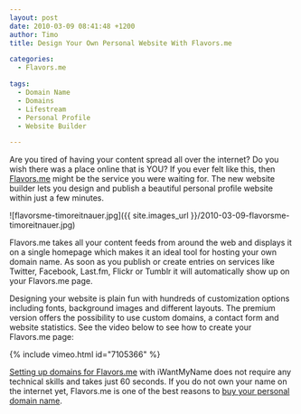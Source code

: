 ```yaml
---
layout: post
date: 2010-03-09 08:41:48 +1200
author: Timo
title: Design Your Own Personal Website With Flavors.me

categories:
  - Flavors.me

tags:
  - Domain Name
  - Domains
  - Lifestream
  - Personal Profile
  - Website Builder

---
```


Are you tired of having your content spread all over the internet? Do you wish there was a place online that is YOU? If you ever felt like this, then [Flavors.me](http://flavors.me) might be the service you were waiting for. The new website builder lets you design and publish a beautiful personal profile website within just a few minutes.

![flavorsme-timoreitnauer.jpg]({{ site.images_url }}/2010-03-09-flavorsme-timoreitnauer.jpg)

Flavors.me takes all your content feeds from around the web and displays it on a single homepage which makes it an ideal tool for hosting your own domain name. As soon as you publish or create entries on services like Twitter, Facebook, Last.fm, Flickr or Tumblr it will automatically show up on your Flavors.me page.

Designing your website is plain fun with hundreds of customization options including fonts, background images and different layouts. The premium version offers the possibility to use custom domains, a contact form and website statistics. See the video below to see how to create your Flavors.me page:

{% include vimeo.html id="7105366" %}

[Setting up domains for Flavors.me](https://iwantmyname.com/services/personal-profile/customize-flavors.me-website-with-your-own-domain) with iWantMyName does not require any technical skills and takes just 60 seconds. If you do not own your name on the internet yet, Flavors.me is one of the best reasons to [buy your personal domain name](https://iwantmyname.com).
